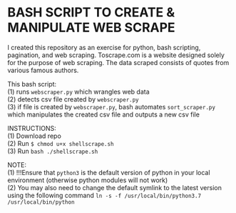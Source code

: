 # BASH SCRIPT TO CREATE & MANIPULATE WEB SCRAPE 

I created this repository as an exercise for python, bash scripting, pagination, and web scraping. Toscrape.com is a website designed solely for the purpose of web scraping. The data scraped consists of quotes from various famous authors.

This bash script:<br/>
(1) runs `webscraper.py` which wrangles web data<br/>
(2) detects csv file created by `webscraper.py`<br/>
(3) if file is created by `webscraper.py`, bash automates `sort_scraper.py` which manipulates the created csv file and outputs a new csv file

INSTRUCTIONS:<br/>
(1) Download repo<br/>
(2) Run `$ chmod u+x shellscrape.sh`<br/>
(3) Run `bash ./shellscrape.sh`

NOTE:<br/>
(1) !!!Ensure that `python3` is the default version of python in your local environment (otherwise python modules will not work)<br/>
(2) You may also need to change the default symlink to the latest version using the following command `ln -s -f /usr/local/bin/python3.7 /usr/local/bin/python`<br/>